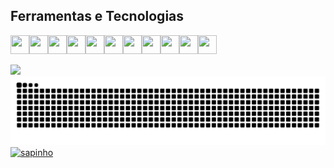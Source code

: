 ## Ferramentas e Tecnologias

<div style="display:flex;flex-direction:row">            
<img src="https://cdn.jsdelivr.net/gh/devicons/devicon@latest/icons/git/git-original.svg" width="30" height="30" />
<img src="https://cdn.jsdelivr.net/gh/devicons/devicon@latest/icons/androidstudio/androidstudio-original.svg" width="30" height="30"/>
<img src="https://cdn.jsdelivr.net/gh/devicons/devicon@latest/icons/azuresqldatabase/azuresqldatabase-original.svg" width="30" height="30"/>
            <img src="https://cdn.jsdelivr.net/gh/devicons/devicon@latest/icons/bootstrap/bootstrap-original.svg"  width="30" height="30"/>
            <img src="https://cdn.jsdelivr.net/gh/devicons/devicon@latest/icons/csharp/csharp-original.svg" width="30" height="30" />
            <img src="https://cdn.jsdelivr.net/gh/devicons/devicon@latest/icons/css3/css3-original.svg" width="30" height="30" />
            <img src="https://cdn.jsdelivr.net/gh/devicons/devicon@latest/icons/docker/docker-original.svg" width="30" height="30" />
            <img src="https://cdn.jsdelivr.net/gh/devicons/devicon@latest/icons/figma/figma-original.svg" width="30" height="30" />
            <img src="https://cdn.jsdelivr.net/gh/devicons/devicon@latest/icons/java/java-original.svg"  width="30" height="30"/>
            <img src="https://cdn.jsdelivr.net/gh/devicons/devicon@latest/icons/javascript/javascript-original.svg"  width="30" height="30"/>
            <img src="https://cdn.jsdelivr.net/gh/devicons/devicon@latest/icons/linux/linux-original.svg"  width="30" height="30"/></div>

<br/>
<div>
  <a href="https://github.com/SamiraSouza07">
    <img loading="lazy" height="180em" src="https://github-readme-stats.vercel.app/api/top-langs/?username=SamiraSouza07&layout=compact&langs_count=7&theme=dracula"/>
              
</div>

<img src="https://raw.githubusercontent.com/SamiraSouza07/SamiraSouza07/output/snake.svg" alt="Snake animation" />


  <img src="https://i.pinimg.com/736x/99/f7/85/99f785ed4e02d2a56b8eee5e58a0476a.jpg" alt="sapinho" width="300" />

          
